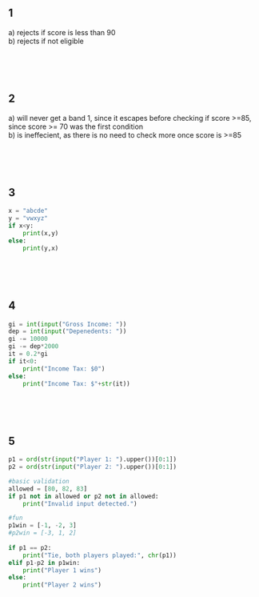 ## 1
a) rejects if score is less than 90<br/>
b) rejects if not eligible

<br/><br/><br/>

## 2
a) will never get a band 1, since it escapes before checking if score >=85, since score >= 70 was the first condition<br/>
b) is ineffecient, as there is no need to check more once score is >=85

<br/><br/><br/>

## 3
````Python
x = "abcde"
y = "vwxyz"
if x<y:
    print(x,y)
else:
    print(y,x)
````

<br/><br/><br/>

## 4
````Python
gi = int(input("Gross Income: "))
dep = int(input("Depenedents: "))
gi -= 10000
gi -= dep*2000
it = 0.2*gi
if it<0:
    print("Income Tax: $0")
else:
    print("Income Tax: $"+str(it))
````

<br/><br/><br/>

## 5
````Python
p1 = ord(str(input("Player 1: ").upper())[0:1])
p2 = ord(str(input("Player 2: ").upper())[0:1])

#basic validation
allowed = [80, 82, 83]
if p1 not in allowed or p2 not in allowed:
    print("Invalid input detected.")

#fun
p1win = [-1, -2, 3]
#p2win = [-3, 1, 2]
    
if p1 == p2:
    print("Tie, both players played:", chr(p1))
elif p1-p2 in p1win:
    print("Player 1 wins")
else:
    print("Player 2 wins")
````

